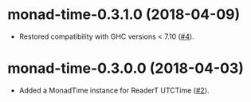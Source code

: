# monad-time-0.3.1.0 (2018-04-09)
* Restored compatibility with GHC versions < 7.10
  ([#4](https://github.com/scrive/monad-time/issues/4)).

# monad-time-0.3.0.0 (2018-04-03)
* Added a MonadTime instance for ReaderT UTCTime
  ([#2](https://github.com/scrive/monad-time/pull/2)).
